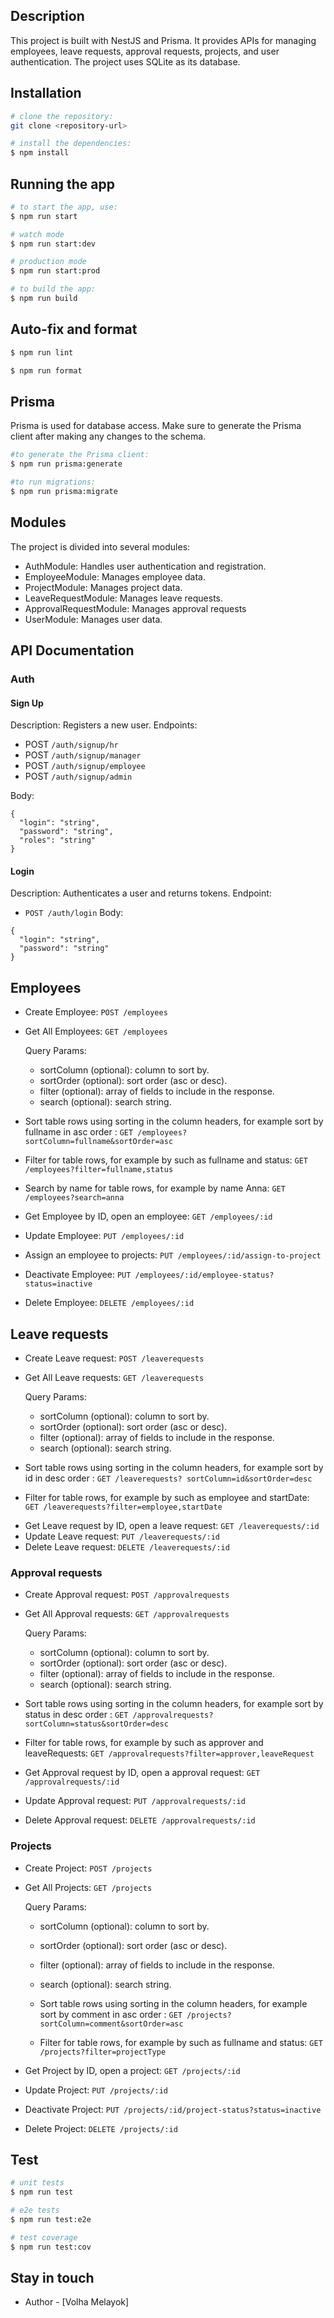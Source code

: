 ## Description

This project is built with NestJS and Prisma. It provides APIs for managing employees, leave requests, approval requests, projects, and 
user authentication. The project uses SQLite as its database.

## Installation

```bash
# clone the repository:
git clone <repository-url>

# install the dependencies:
$ npm install
```

## Running the app

```bash
# to start the app, use:
$ npm run start

# watch mode
$ npm run start:dev

# production mode
$ npm run start:prod

# to build the app:
$ npm run build
```

## Auto-fix and format

```bash
$ npm run lint

$ npm run format
```

## Prisma
Prisma is used for database access. Make sure to generate the Prisma client after making any changes to the schema.

```bash
#to generate the Prisma client:
$ npm run prisma:generate

#to run migrations:
$ npm run prisma:migrate
```

## Modules

The project is divided into several modules:
 - AuthModule: Handles user authentication and registration.
 - EmployeeModule: Manages employee data.
 - ProjectModule: Manages project data.
 - LeaveRequestModule: Manages leave requests.
 - ApprovalRequestModule: Manages approval requests
 - UserModule: Manages user data.

## API Documentation

### Auth

#### Sign Up
   Description: Registers a new user.
   Endpoints:
   - POST `/auth/signup/hr`
   - POST `/auth/signup/manager`
   - POST `/auth/signup/employee`
   - POST `/auth/signup/admin`

   Body:
```
{
  "login": "string",
  "password": "string",
  "roles": "string"
}
```
#### Login
   Description: Authenticates a user and returns tokens.
   Endpoint:
   - `POST /auth/login`
   Body:
```
{
  "login": "string",
  "password": "string"
}

```

## Employees
   - Create Employee: `POST /employees`
   - Get All Employees: `GET /employees`

     Query Params:
     - sortColumn (optional): column to sort by.
     - sortOrder (optional): sort order (asc or desc).
     - filter (optional): array of fields to include in the response.
     - search (optional): search string.

   - Sort table rows using sorting in the column headers, for example sort by fullname in asc order : `GET /employees?
     sortColumn=fullname&sortOrder=asc`
   - Filter for table rows, for example by such as fullname and status: `GET /employees?filter=fullname,status`
   - Search by name for table rows, for example by name Anna: `GET /employees?search=anna`

   - Get Employee by ID, open an employee: `GET /employees/:id`
   - Update Employee: `PUT /employees/:id`
   - Assign an employee to projects: `PUT /employees/:id/assign-to-project`
   - Deactivate Employee: `PUT /employees/:id/employee-status?status=inactive`
   - Delete Employee: `DELETE /employees/:id`

## Leave requests

   - Create Leave request: `POST /leaverequests`
   - Get All Leave requests: `GET /leaverequests`

     Query Params:
       - sortColumn (optional): column to sort by.
       - sortOrder (optional): sort order (asc or desc).
       - filter (optional): array of fields to include in the response.
       - search (optional): search string.

   - Sort table rows using sorting in the column headers, for example sort by id in desc order : `GET /leaverequests?
     sortColumn=id&sortOrder=desc`
   - Filter for table rows, for example by such as employee and startDate: `GET /leaverequests?filter=employee,startDate`

[//]: # (   - Search by name for table rows, for example by id : `GET /`)

   - Get Leave request by ID, open a leave request: `GET /leaverequests/:id`
   - Update Leave request: `PUT /leaverequests/:id`
   - Delete Leave request: `DELETE /leaverequests/:id`

### Approval requests

   - Create Approval request: `POST /approvalrequests`
   - Get All Approval requests: `GET /approvalrequests`

     Query Params:
       - sortColumn (optional): column to sort by.
       - sortOrder (optional): sort order (asc or desc).
       - filter (optional): array of fields to include in the response.
       - search (optional): search string.

   - Sort table rows using sorting in the column headers, for example sort by status in desc order : `GET /approvalrequests?
     sortColumn=status&sortOrder=desc`
   - Filter for table rows, for example by such as approver and leaveRequests: `GET /approvalrequests?filter=approver,leaveRequest`



   - Get Approval request by ID, open a approval request: `GET /approvalrequests/:id`
   - Update Approval request: `PUT /approvalrequests/:id`
   - Delete Approval request: `DELETE /approvalrequests/:id`

### Projects

- Create Project: `POST /projects`
- Get All Projects: `GET /projects`

  Query Params:
    - sortColumn (optional): column to sort by.
    - sortOrder (optional): sort order (asc or desc).
    - filter (optional): array of fields to include in the response.
    - search (optional): search string.

  - Sort table rows using sorting in the column headers, for example sort by comment in asc order : `GET /projects?sortColumn=comment&sortOrder=asc`
  - Filter for table rows, for example by such as fullname and status: `GET /projects?filter=projectType`
 

- Get Project by ID, open a project: `GET /projects/:id`
- Update Project: `PUT /projects/:id`
- Deactivate Project: `PUT /projects/:id/project-status?status=inactive`
- Delete Project: `DELETE /projects/:id`


## Test

```bash
# unit tests
$ npm run test

# e2e tests
$ npm run test:e2e

# test coverage
$ npm run test:cov
```

## Stay in touch

- Author - [Volha Melayok]


